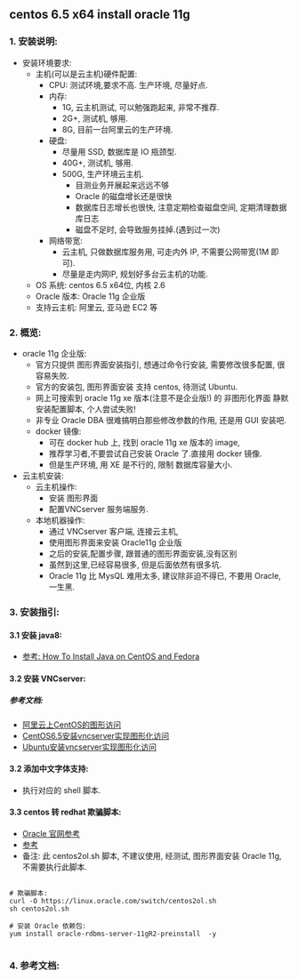

## centos 6.5 x64 install oracle 11g


### 1. 安装说明:

- 安装环境要求:
    - 主机(可以是云主机)硬件配置: 
        - CPU: 测试环境,要求不高. 生产环境, 尽量好点.
        - 内存: 
            - 1G, 云主机测试, 可以勉强跑起来, 非常不推荐.
            - 2G+, 测试机, 够用.
            - 8G, 目前一台阿里云的生产环境.
        - 硬盘:
            - 尽量用 SSD, 数据库是 IO 瓶颈型.
            - 40G+, 测试机, 够用. 
            - 500G, 生产环境云主机.
                - 目测业务开展起来远远不够
                - Oracle 的磁盘增长还是很快
                - 数据库日志增长也很快, 注意定期检查磁盘空间, 定期清理数据库日志
                - 磁盘不足时, 会导致服务挂掉.(遇到过一次)
        - 网络带宽:
            - 云主机, 只做数据库服务用, 可走内外 IP, 不需要公网带宽(1M 即可).
            - 尽量是走内网IP, 规划好多台云主机的功能.
    - OS 系统: centos 6.5 x64位, 内核 2.6
    - Oracle 版本: Oracle 11g 企业版
    - 支持云主机: 阿里云, 亚马逊 EC2 等
    



### 2. 概览:

- oracle 11g 企业版:
    - 官方只提供 图形界面安装指引, 想通过命令行安装, 需要修改很多配置, 很容易失败.
    - 官方的安装包, 图形界面安装 支持 centos, 待测试 Ubuntu.
    - 网上可搜索到 oracle 11g xe 版本(注意不是企业版!) 的 非图形化界面 静默安装配置脚本, 个人尝试失败!
    - 非专业 Oracle DBA 很难搞明白那些修改参数的作用, 还是用 GUI 安装吧.
    - docker 镜像:
        - 可在 docker hub 上, 找到 oracle 11g xe 版本的 image, 
        - 推荐学习者,不要尝试自己安装 Oracle 了.直接用 docker 镜像.
        - 但是生产环境, 用 XE 是不行的, 限制 数据库容量大小.
- 云主机安装:
    - 云主机操作: 
        - 安装 图形界面
        - 配置VNCserver 服务端服务.
    - 本地机器操作:
        - 通过 VNCserver 客户端, 连接云主机, 
        - 使用图形界面来安装 Oracle11g 企业版
        - 之后的安装,配置步骤, 跟普通的图形界面安装,没有区别
        - 虽然到这里,已经容易很多, 但是后面依然有很多坑.
        - Oracle 11g 比 MysQL 难用太多, 建议除非迫不得已, 不要用 Oracle, 一生黑.
        

### 3. 安装指引:


#### 3.1 安装 java8:

- [参考: How To Install Java on CentOS and Fedora](https://www.digitalocean.com/community/tutorials/how-to-install-java-on-centos-and-fedora)


#### 3.2 安装 VNCserver:

##### 参考文档:

- [阿里云上CentOS的图形访问](http://www.jianshu.com/p/ad68f78f1419)
- [CentOS6.5安装vncserver实现图形化访问](https://help.aliyun.com/knowledge_detail/5974462.html)
- [Ubuntu安装vncserver实现图形化访问](https://help.aliyun.com/knowledge_detail/5974461.html)


#### 3.2 添加中文字体支持:

- 执行对应的 shell 脚本.



#### 3.3 centos 转 redhat 欺骗脚本:
- [Oracle 官网参考](https://linux.oracle.com/switch/centos/)
- [参考](https://www.digitalocean.com/community/questions/how-can-i-install-oracle-11g)
- 备注: 此 centos2ol.sh 脚本, 不建议使用, 经测试, 图形界面安装 Oracle 11g, 不需要执行此脚本.


```

# 欺骗脚本:
curl -O https://linux.oracle.com/switch/centos2ol.sh 
sh centos2ol.sh

# 安装 Oracle 依赖包:
yum install oracle-rdbms-server-11gR2-preinstall  -y


```



### 4. 参考文档:



